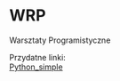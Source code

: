 # WRP
Warsztaty Programistyczne

Przydatne linki: <br>
[Python_simple](https://git.sr.ht/~maelkum/edu-iwa-flask/tree/master/item/Python_simple.markdown)